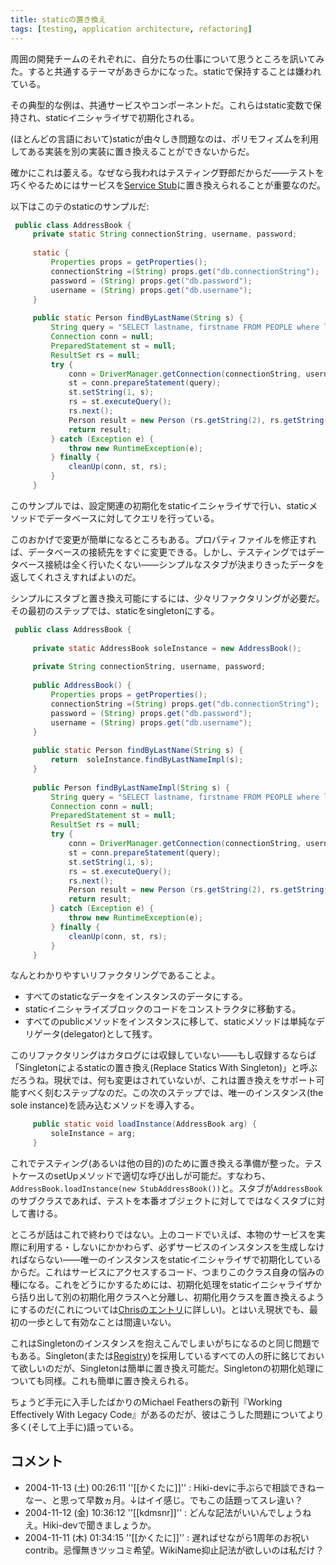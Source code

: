 ```yaml
---
title: staticの置き換え
tags: [testing, application architecture, refactoring]
---
```


周囲の開発チームのそれぞれに、自分たちの仕事について思うところを訊いてみた。すると共通するテーマがあきらかになった。staticで保持することは嫌われている。

その典型的な例は、共通サービスやコンポーネントだ。これらはstatic変数で保持され、staticイニシャライザで初期化される。

(ほとんどの言語において)staticが由々しき問題なのは、ポリモフィズムを利用してある実装を別の実装に置き換えることができないからだ。

確かにこれは萎える。なぜなら我われはテスティング野郎だからだ——テストを巧くやるためにはサービスを[Service Stub](http://capsctrl.que.jp/kdmsnr/wiki/PofEAA/?ServiceStub)に置き換えられることが重要なのだ。

以下はこのテのstaticのサンプルだ:

```java
 public class AddressBook {
     private static String connectionString, username, password;
 
     static {
         Properties props = getProperties();
         connectionString =(String) props.get("db.connectionString");
         password = (String) props.get("db.password");
         username = (String) props.get("db.username");
     }
 
     public static Person findByLastName(String s) {
         String query = "SELECT lastname, firstname FROM PEOPLE where lastname = ?";
         Connection conn = null;
         PreparedStatement st = null;
         ResultSet rs = null;
         try {
             conn = DriverManager.getConnection(connectionString, username, password);
             st = conn.prepareStatement(query);
             st.setString(1, s);
             rs = st.executeQuery();
             rs.next();
             Person result = new Person (rs.getString(2), rs.getString(1));
             return result;
         } catch (Exception e) {
             throw new RuntimeException(e);
         } finally {
             cleanUp(conn, st, rs);
         }
     }
```

このサンプルでは、設定関連の初期化をstaticイニシャライザで行い、staticメソッドでデータベースに対してクエリを行っている。

このおかげで変更が簡単になるところもある。プロパティファイルを修正すれば、データベースの接続先をすぐに変更できる。しかし、テスティングではデータベース接続は全く行いたくない——シンプルなスタブが決まりきったデータを返してくれさえすればよいのだ。

シンプルにスタブと置き換え可能にするには、少々リファクタリングが必要だ。その最初のステップでは、staticをsingletonにする。

```java
 public class AddressBook {
 
     private static AddressBook soleInstance = new AddressBook();
 
     private String connectionString, username, password;
 
     public AddressBook() {
         Properties props = getProperties();
         connectionString =(String) props.get("db.connectionString");
         password = (String) props.get("db.password");
         username = (String) props.get("db.username");
     }
 
     public static Person findByLastName(String s) {
         return  soleInstance.findByLastNameImpl(s);
     }
 
     public Person findByLastNameImpl(String s) {
         String query = "SELECT lastname, firstname FROM PEOPLE where lastname = ?";
         Connection conn = null;
         PreparedStatement st = null;
         ResultSet rs = null;
         try {
             conn = DriverManager.getConnection(connectionString, username, password);
             st = conn.prepareStatement(query);
             st.setString(1, s);
             rs = st.executeQuery();
             rs.next();
             Person result = new Person (rs.getString(2), rs.getString(1));
             return result;
         } catch (Exception e) {
             throw new RuntimeException(e);
         } finally {
             cleanUp(conn, st, rs);
         }
     }
```

なんとわかりやすいリファクタリングであることよ。

* すべてのstaticなデータをインスタンスのデータにする。
* staticイニシャライズブロックのコードをコンストラクタに移動する。
* すべてのpublicメソッドをインスタンスに移して、staticメソッドは単純なデリゲータ(delegator)として残す。

このリファクタリングはカタログには収録していない——もし収録するならば「Singletonによるstaticの置き換え(Replace Statics With Singleton)」と呼ぶだろうね。現状では、何も変更はされていないが、これは置き換えをサポート可能すべく刻むステップなのだ。この次のステップでは、唯一のインスタンス(the sole instance)を読み込むメソッドを導入する。

```java
     public static void loadInstance(AddressBook arg) {
         soleInstance = arg;
     }
```

これでテスティング(あるいは他の目的)のために置き換える準備が整った。テストケースのsetUpメソッドで適切な呼び出しが可能だ。すなわち、``AddressBook.loadInstance(new StubAddressBook())``と。スタブが``AddressBook``のサブクラスであれば、テストを本番オブジェクトに対してではなくスタブに対して書ける。

ところが話はこれで終わりではない。上のコードでいえば、本物のサービスを実際に利用する・しないにかかわらず、必ずサービスのインスタンスを生成しなければならない——唯一のインスタンスをstaticイニシャライザで初期化しているからだ。これはサービスにアクセスするコード、つまりこのクラス自身の悩みの種になる。これをどうにかするためには、初期化処理をstaticイニシャライザから括り出して別の初期化用クラスへと分離し、初期化用クラスを置き換えるようにするのだ(これについては[Chrisのエントリ](http://www.skizz.biz/archives/000421.html)に詳しい)。とはいえ現状でも、最初の一歩として有効なことは間違いない。

これはSingletonのインスタンスを抱えこんでしまいがちになるのと同じ問題でもある。Singleton(または[Registry](http://capsctrl.que.jp/kdmsnr/wiki/PofEAA/?Registry))を採用しているすべての人の肝に銘じておいて欲しいのだが、Singletonは簡単に置き換え可能だ。Singletonの初期化処理についても同様。これも簡単に置き換えられる。

ちょうど手元に入手したばかりのMichael Feathersの新刊『Working Effectively With Legacy Code』があるのだが、彼はこうした問題についてより多く(そして上手に)語っている。

##  コメント

* 2004-11-13 (土) 00:26:11 ''[[かくたに]]'' : Hiki-devに手ぶらで相談できねーなー、と思って早数ヵ月。↓はイイ感じ。でもこの話題ってスレ違い？
* 2004-11-12 (金) 10:36:12 ''[[kdmsnr]]'' : どんな記法がいいんでしょうねえ。Hiki-devで聞きましょうか。
* 2004-11-11 (木) 01:34:15 ''[[かくたに]]'' : 遅ればせながら1周年のお祝いcontrib。忌憚無きツッコミ希望。WikiName抑止記法が欲しいのは私だけ？


